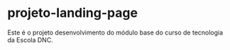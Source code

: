 # projeto-landing-page
Este é o projeto desenvolvimento do módulo base do curso de tecnologia da Escola DNC.
